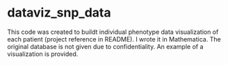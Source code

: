 # dataviz_snp_data
This code was created to buildt individual phenotype data visualization of each patient (project reference in README). I wrote it in Mathematica. The original database is not given due to confidentiality. An example of a visualization is provided. 
